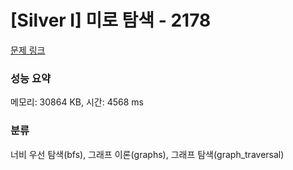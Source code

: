 # [Silver I] 미로 탐색 - 2178 

[문제 링크](https://www.acmicpc.net/problem/2178) 

### 성능 요약

메모리: 30864 KB, 시간: 4568 ms

### 분류

너비 우선 탐색(bfs), 그래프 이론(graphs), 그래프 탐색(graph_traversal)

